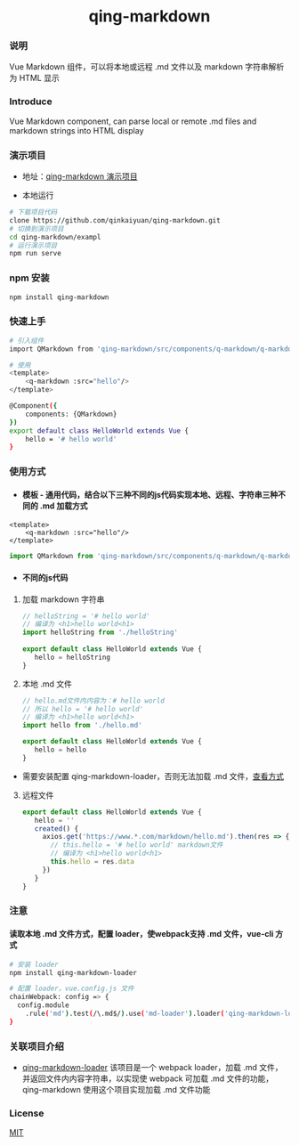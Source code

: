 <h1 align="center">qing-markdown</h1>

### 说明
Vue Markdown 组件，可以将本地或远程 .md 文件以及 markdown 字符串解析为 HTML 显示

### Introduce
Vue Markdown component, can parse local or remote .md files and markdown strings into HTML display

### 演示项目
* 地址：[qing-markdown 演示项目](https://www.qingchi1.com/md/qing-markdown)

* 本地运行
 ```bash
 # 下载项目代码
 clone https://github.com/qinkaiyuan/qing-markdown.git
 # 切换到演示项目
 cd qing-markdown/exampl
 # 运行演示项目
 npm run serve
 ```

### npm 安装
```bash
npm install qing-markdown
```

### 快速上手
```bash
# 引入组件
import QMarkdown from 'qing-markdown/src/components/q-markdown/q-markdown'

# 使用
<template>
    <q-markdown :src="hello"/>
</template>

@Component({
    components: {QMarkdown}
})
export default class HelloWorld extends Vue {
    hello = '# hello world'
}
```

### 使用方式
* #### 模板 - 通用代码，结合以下三种不同的js代码实现本地、远程、字符串三种不同的 .md 加载方式
```vue
<template>
    <q-markdown :src="hello"/>
</template>
```
```javascript
import QMarkdown from 'qing-markdown/src/components/q-markdown/q-markdown'
```
* #### 不同的js代码
1. 加载 markdown 字符串
    ```javascript
    // helloString = '# hello world'
    // 编译为 <h1>hello world<h1>
    import helloString from './helloString'
  
    export default class HelloWorld extends Vue {
       hello = helloString
    }
    ```
   
2. 本地 .md 文件
    ```javascript
    // hello.md文件内内容为：# hello world
    // 所以 hello = '# hello world' 
    // 编译为 <h1>hello world<h1>
    import hello from './hello.md'
    
    export default class HelloWorld extends Vue {
       hello = hello
    }
    ```
 * 需要安装配置 qing-markdown-loader，否则无法加载 .md 文件，[查看方式](#localmd)

3. 远程文件
    ```javascript
    export default class HelloWorld extends Vue {
       hello = ''
       created() {
         axios.get('https://www.*.com/markdown/hello.md').then(res => {
           // this.hello = '# hello world' markdown文件
           // 编译为 <h1>hello world<h1>
           this.hello = res.data
         })
       }
    }
    ```

### 注意
#### 读取本地 .md 文件方式，配置 loader，使webpack支持 .md 文件，vue-cli 方式
```bash
# 安装 loader
npm install qing-markdown-loader

# 配置 loader，vue.config.js 文件
chainWebpack: config => {
  config.module
    .rule('md').test(/\.md$/).use('md-loader').loader('qing-markdown-loader')
}
```

### 关联项目介绍
* [qing-markdown-loader](https://github.com/qinkaiyuan/qing-markdown-loader#qing-markdown-loader) 该项目是一个 webpack loader，加载 .md 文件，
并返回文件内内容字符串，以实现使 webpack 可加载 .md 文件的功能，
 qing-markdown 使用这个项目实现加载 .md 文件功能

### License
[MIT](http://opensource.org/licenses/MIT)